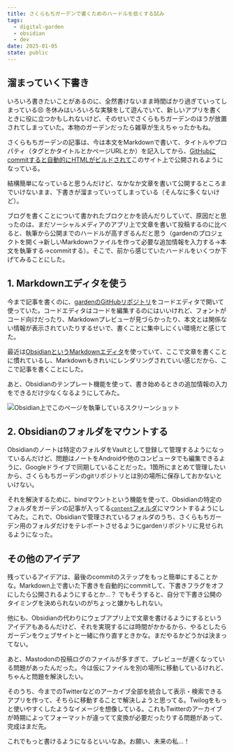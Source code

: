 ```yaml
---
title: さくらもちガーデンで書くためのハードルを低くする試み
tags:
  - digital-garden
  - obsidian
  - dev
date: 2025-01-05
state: public
---
```

## 溜まっていく下書き

いろいろ書きたいことがあるのに、全然書けないまま時間ばかり過ぎていってしまっている😣 冬休みはいろいろな実験をして遊んでいて、新しいアプリを書くときに役に立つかもしれないけど、そのせいでさくらもちガーデンのほうが放置されてしまっていた。本物のガーデンだったら雑草が生えちゃったかもね。

さくらもちガーデンの記事は、今は本文をMarkdownで書いて、タイトルやプロパティ（タグとかタイトルとかページURLとか）を記入してから、[GitHubにcommitすると自動的にHTMLがビルドされて](https://github.com/sakuramochi0/garden/actions/workflows/deploy.yaml)このサイト上で公開されるようになっている。

結構簡単になっていると思うんだけど、なかなか文章を書いて公開するところまでいけないまま、下書きが溜まっていってしまっている（そんなに多くないけど）。

ブログを書くことについて書かれたブロクとかを読んだりしていて、原因だと思ったのは、まだソーシャルメディアのアプリ上で文章を書いて投稿するのに比べると、執筆から公開までのハードルが高すぎるんだと思う（gardenのプロジェクトを開く→新しいMarkdownファイルを作って必要な追加情報を入力する→本文を執筆する→commitする）。そこで、前から感じていたハードルをいくつか下げてみることにした。

## 1. Markdownエディタを使う

今まで記事を書くのに、[gardenのGitHubリポジトリ](https://github.com/sakuramochi0/garden)をコードエディタで開いて使っていた。コードエディタはコードを編集するのにはいいけれど、フォントがコード向けだったり、Markdownプレビューが見づらかったり、本文とは関係ない情報が表示されていたりするせいで、書くことに集中しにくい環境だと感じてた。

最近は[ObsidianというMarkdownエディタ](https://obsidian.md/)を使っていて、ここで文章を書くことに慣れているし、Markdownもきれいにレンダリングされていい感じだから、ここで記事を書くことにした。

あと、Obsidianのテンプレート機能を使って、書き始めるときの追加情報の入力をできるだけ少なくなるようにしてみた。

![Obsidian上でこのページを執筆しているスクリーンショット](screenshot-of-obsidian.png)

## 2. Obsidianのフォルダをマウントする

Obsidianのノートは特定のフォルダをVaultとして登録して管理するようになっているんだけど、問題はノートをAndroidや他のコンピュータでも編集できるように、Googleドライブで同期していることだった。1箇所にまとめて管理したいから、さくらもちガーデンのgitリポジトリとは別の場所に保存しておかないといけない。

それを解決するために、bindマウントという機能を使って、Obsidianの特定のフォルダをガーデンの記事が入ってる[`content`フォルダ](https://github.com/sakuramochi0/garden/tree/v4/content)にマウントするようにしてみた。これで、Obsidianで管理されているフォルダのうち、さくらもちガーデン用のフォルダだけをテレポートさせるようにgardenリポジトリに見せられるようになった。

## その他のアイデア

残っているアイデアは、最後のcommitのステップをもっと簡単にすることかな。Markdown上で書いた下書きを自動的にcommitして、下書きフラグをオフにしたら公開されるようにするとか…？ でもそうすると、自分で下書き公開のタイミングを決められないのがちょっと嫌かもしれない。

他にも、Obsidianの代わりにウェブアプリ上で文章を書けるようにするというアイデアもあるんだけど、それを実現するには時間がかかるから、やるとしたらガーデンをウェブサイトと一緒に作り直すときかな。まだやるかどうかは決まってない。

あと、Mastodonの投稿ログのファイルが多すぎて、プレビューが遅くなっている問題があったんだった。今は仮にファイルを別の場所に移動しているけれど、ちゃんと問題を解決したい。

そのうち、今までのTwitterなどのアーカイブ全部を統合して表示・検索できるアプリを作って、そちらに移動することで解決しようと思ってる。Twilogをもっと使いやすくしたようなイメージを想像している。これもTwitterのアーカイブが時期によってフォーマットが違ってて変換が必要だったりする問題があって、完成はまだ先。

これでもっと書けるようになるといいなあ。お願い、未来の私…！
